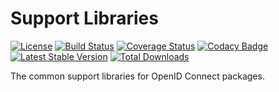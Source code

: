 # Support Libraries

[![License][license-svg]][license-link]
[![Build Status][travis-svg]][travis-link]
[![Coverage Status][coverage-svg]][coverage-link]
[![Codacy Badge][codacy-svg]][codacy-link]
[![Latest Stable Version][latest-stable-svg]][packagist-link]
[![Total Downloads][total-download-svg]][packagist-link]

The common support libraries for OpenID Connect packages.

[license-svg]: https://img.shields.io/badge/license-MIT-brightgreen.svg
[license-link]: https://github.com/oidcphp/support/blob/master/LICENSE
[travis-svg]: https://travis-ci.com/oidcphp/support.svg?branch=master
[travis-link]: https://travis-ci.com/oidcphp/support
[coverage-svg]: https://codecov.io/gh/oidcphp/support/branch/master/graph/badge.svg
[coverage-link]: https://codecov.io/gh/oidcphp/support
[codacy-svg]: https://api.codacy.com/project/badge/Grade/e2df51ec38f1448aa701d5c693948662
[codacy-link]: https://www.codacy.com/manual/oidcphp/support
[latest-stable-svg]: https://poser.pugx.org/oidc/support/v/stable
[total-download-svg]: https://poser.pugx.org/oidc/support/d/total.svg
[packagist-link]: https://packagist.org/packages/oidc/support
